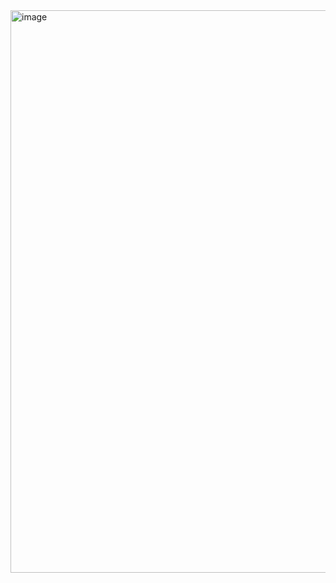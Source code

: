 <img width="900" alt="image" src="https://github.com/user-attachments/assets/5c90a2fb-e276-49ea-86d6-65dfc66c5bcf" />
